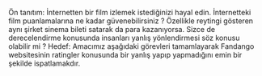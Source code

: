 Ön tanıtım:
İnternetten bir film izlemek istediğinizi hayal edin. İnternetteki film puanlamalarına ne kadar güvenebilirsiniz ? 
Özellikle reytingi gösteren aynı şirket sinema bileti satarak da para kazanıyorsa. Sizce de derecelendirme konusunda insanları yanlış yönlendirmesi söz konusu olabilir mi ?
Hedef:
Amacımız aşağıdaki görevleri tamamlayarak Fandango websitesinin ratingler konusunda bir yanlış yapıp yapmadığını emin bir şekilde ispatlamakdır. 
